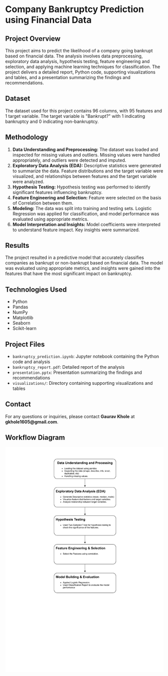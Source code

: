 </head> <body> <h1>Company Bankruptcy Prediction using Financial Data</h1> <h2>Project Overview</h2> <p>This project aims to predict the likelihood of a company going bankrupt based on financial data. The analysis involves data preprocessing, exploratory data analysis, hypothesis testing, feature engineering and selection, and applying machine learning techniques for classification. The project delivers a detailed report, Python code, supporting visualizations and tables, and a presentation summarizing the findings and recommendations. </p> <h2>Dataset</h2> <p>The dataset used for this project contains 96 columns, with 95 features and 1 target variable. The target variable is "Bankrupt?" with 1 indicating bankruptcy and 0 indicating non-bankruptcy.</p> <h2>Methodology</h2> <ol> <li><strong>Data Understanding and Preprocessing:</strong> The dataset was loaded and inspected for missing values and outliers. Missing values were handled appropriately, and outliers were detected and imputed.</li> <li><strong>Exploratory Data Analysis (EDA):</strong> Descriptive statistics were generated to summarize the data. Feature distributions and the target variable were visualized, and relationships between features and the target variable were analyzed.</li> <li><strong>Hypothesis Testing:</strong> Hypothesis testing was performed to identify significant features influencing bankruptcy.</li> <li><strong>Feature Engineering and Selection:</strong> Feature were selected on the basis of Correlation between them. </li> <li><strong>Modeling:</strong> The data was split into training and testing sets. Logistic Regression was applied for classification, and model performance was evaluated using appropriate metrics.</li> <li><strong>Model Interpretation and Insights:</strong> Model coefficients were interpreted to understand feature impact. Key insights were summarized. </li> </ol> <h2>Results</h2> <p>The project resulted in a predictive model that accurately classifies companies as bankrupt or non-bankrupt based on financial data. The model was evaluated using appropriate metrics, and insights were gained into the features that have the most significant impact on bankruptcy.</p> <h2>Technologies Used</h2> <ul> <li>Python</li> <li>Pandas</li> <li>NumPy</li> <li>Matplotlib</li> <li>Seaborn</li> <li>Scikit-learn</li> </ul> <h2>Project Files</h2> <ul> <li><code>bankruptcy_prediction.ipynb</code>: Jupyter notebook containing the Python code and analysis</li> <li><code>bankruptcy_report.pdf</code>: Detailed report of the analysis</li> <li><code>presentation.pptx</code>: Presentation summarizing the findings and recommendations</li> <li><code>visualizations/</code>: Directory containing supporting visualizations and tables</li> </ul> <h2>Contact</h2> <p>For any questions or inquiries, please contact <strong>Gaurav Khole</strong> at <strong>gkhole1605@gmail.com</strong>.</p> <h2>Workflow Diagram</h2> <img src="workflow.png" alt="Bankruptcy Prediction Workflow"> </body> </html>
